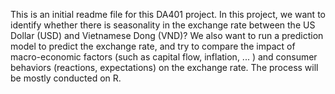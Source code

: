 This is an initial readme file for this DA401 project. In this project, we want to identify whether there is seasonality in the exchange rate between the US Dollar (USD) and Vietnamese Dong (VND)? We also want to run a prediction model to predict the exchange rate, and try to compare the impact of macro-economic factors (such as capital flow, inflation, ... ) and consumer behaviors (reactions, expectations) on the exchange rate. The process will be mostly conducted on R. 
